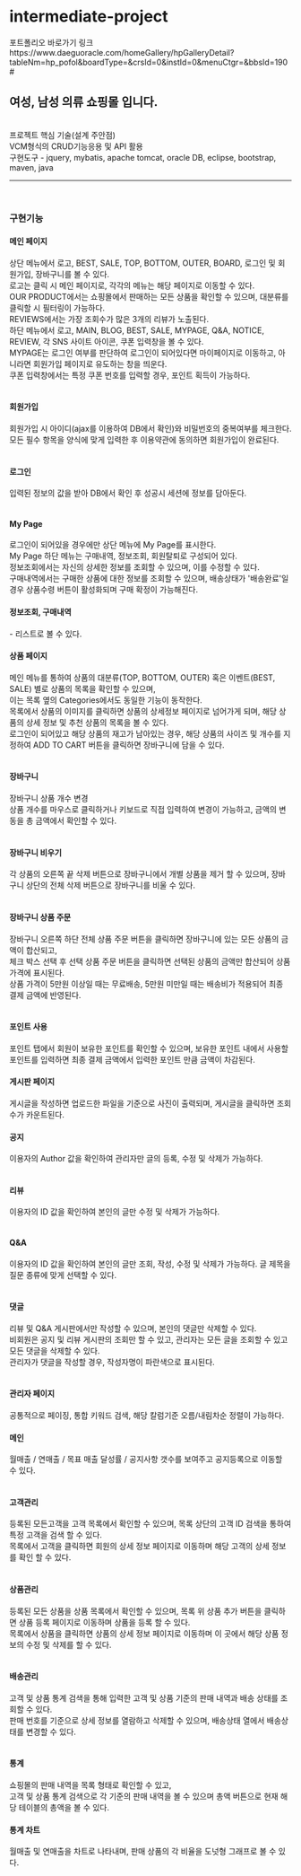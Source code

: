 # intermediate-project<br>
<p>포트폴리오 바로가기 링크</><br>
https://www.daeguoracle.com/homeGallery/hpGalleryDetail?tableNm=hp_pofol&boardType=&crsId=0&instId=0&menuCtgr=&bbsId=190#
<h2>여성, 남성 의류 쇼핑몰 입니다.</h2><br>
프로젝트 핵심 기술(설계 주안점)<br>
VCM형식의 CRUD기능응용 및 API 활용<br>
구현도구 - jquery, mybatis, apache tomcat, oracle DB, eclipse, bootstrap, maven, java
<hr><br>
<h3>구현기능</h3>
<h4>메인 페이지</h4>
상단 메뉴에서 로고, BEST, SALE, TOP, BOTTOM, OUTER, BOARD, 로그인 및 회원가입, 장바구니를 볼 수 있다.<br>
로고는 클릭 시 메인 페이지로, 각각의 메뉴는 해당 페이지로 이동할 수 있다.<br>
OUR PRODUCT에서는 쇼핑몰에서 판매하는 모든 상품을 확인할 수 있으며, 대분류를 클릭할 시 필터링이 가능하다.<br>
REVIEWS에서는 가장 조회수가 많은 3개의 리뷰가 노출된다.<br>
하단 메뉴에서 로고, MAIN, BLOG, BEST, SALE, MYPAGE, Q&A, NOTICE, REVIEW, 각 SNS 사이트 아이콘, 쿠폰 입력창을 볼 수 있다.<br>
MYPAGE는 로그인 여부를 판단하여 로그인이 되어있다면 마이페이지로 이동하고, 아니라면 회원가입 페이지로 유도하는 창을 띄운다.<br>
쿠폰 입력창에서는 특정 쿠폰 번호를 입력할 경우, 포인트 획득이 가능하다.<br>
<br>
<h4>회원가입</h4>
회원가입 시 아이디(ajax를 이용하여 DB에서 확인)와 비밀번호의 중복여부를 체크한다.<br>
모든 필수 항목을 양식에 맞게 입력한 후 이용약관에 동의하면 회원가입이 완료된다.<br>
<br>
<h4>로그인</h4>
입력된 정보의 값을 받아 DB에서 확인 후 성공시 세션에 정보를 담아둔다.<br>
<br>
<h4>My Page</h4>
로그인이 되어있을 경우에만 상단 메뉴에 My Page를 표시한다.<br>
My Page 하단 메뉴는 구매내역, 정보조회, 회원탈퇴로 구성되어 있다.<br>
정보조회에서는 자신의 상세한 정보를 조회할 수 있으며, 이를 수정할 수 있다.<br>
구매내역에서는 구매한 상품에 대한 정보를 조회할 수 있으며, 배송상태가 '배송완료'일 경우 상품수령 버튼이 활성화되며 구매 확정이 가능해진다.<br>

<h4>정보조회, 구매내역</h4> - 리스트로 볼 수 있다.<br>

<h4>상품 페이지</h4>
메인 메뉴를 통하여 상품의 대분류(TOP, BOTTOM, OUTER) 혹은 이벤트(BEST, SALE) 별로 상품의 목록을 확인할 수 있으며,<br>
이는 목록 옆의 Categories에서도 동일한 기능이 동작한다.<br>
목록에서 상품의 이미지를 클릭하면 상품의 상세정보 페이지로 넘어가게 되며, 해당 상품의 상세 정보 및 추천 상품의 목록을 볼 수 있다.<br>
로그인이 되어있고 해당 상품의 재고가 남아있는 경우, 해당 상품의 사이즈 및 개수를 지정하여 ADD TO CART 버튼을 클릭하면 장바구니에 담을 수 있다.<br>
<br>
<h4>장바구니</h4>
장바구니 상품 개수 변경<br>
상품 개수를 마우스로 클릭하거나 키보드로 직접 입력하여 변경이 가능하고, 금액의 변동을 총 금액에서 확인할 수 있다.<br>
<br>
<h4>장바구니 비우기</h4>
각 상품의 오른쪽 끝 삭제 버튼으로 장바구니에서 개별 상품을 제거 할 수 있으며, 장바구니 상단의 전체 삭제 버튼으로 장바구니를 비울 수 있다.<br>
<br>
<h4>장바구니 상품 주문</h4>
장바구니 오른쪽 하단 전체 상품 주문 버튼을 클릭하면 장바구니에 있는 모든 상품의 금액이 합산되고,<br>
체크 박스 선택 후 선택 상품 주문 버튼을 클릭하면 선택된 상품의 금액만 합산되어 상품 가격에 표시된다.<br>
상품 가격이 5만원 이상일 때는 무료배송, 5만원 미만일 때는 배송비가 적용되어 최종 결제 금액에 반영된다.<br>
<br>
<h4>포인트 사용</h4>
포인트 탭에서 회원이 보유한 포인트를 확인할 수 있으며, 보유한 포인트 내에서 사용할 포인트를 입력하면 최종 결제 금액에서 입력한 포인트 만큼 금액이 차감된다.
<br>
<h4>게시판 페이지</h4>
게시글을 작성하면 업로드한 파일을 기준으로 사진이 출력되며, 게시글을 클릭하면 조회수가 카운트된다.<br>



<h4>공지</h4>
이용자의 Author 값을 확인하여 관리자만 글의 등록, 수정 및 삭제가 가능하다.<br>
<br>
<h4>리뷰</h4>
이용자의 ID 값을 확인하여 본인의 글만 수정 및 삭제가 가능하다.<br>
<br>
<h4>Q&A</h4>
이용자의 ID 값을 확인하여 본인의 글만 조회, 작성, 수정 및 삭제가 가능하다. 글 제목을 질문 종류에 맞게 선택할 수 있다.<br>
<br>
<h4>댓글</h4>
리뷰 및 Q&A 게시판에서만 작성할 수 있으며, 본인의 댓글만 삭제할 수 있다.<br>
비회원은 공지 및 리뷰 게시판의 조회만 할 수 있고, 관리자는 모든 글을 조회할 수 있고 모든 댓글을 삭제할 수 있다.<br>
관리자가 댓글을 작성할 경우, 작성자명이 파란색으로 표시된다.<br>
<br>
<h4>관리자 페이지</h4>
공통적으로 페이징, 통합 키워드 검색, 해당 칼럼기준 오름/내림차순 정렬이 가능하다.<br>

<h4>메인</h4>
월매출 / 연매출 / 목표 매출 달성률 / 공지사항 갯수를 보여주고 공지등록으로 이동할 수 있다.<br>
<br>
<h4>고객관리</h4>
등록된 모든고객을 고객 목록에서 확인할 수 있으며, 목록 상단의 고객 ID 검색을 통하여 특정 고객을 검색 할 수 있다.<br>
목록에서 고객을 클릭하면 회원의 상세 정보 페이지로 이동하며 해당 고객의 상세 정보를 확인 할 수 있다.<br>
<br>
<h4>상품관리</h4>
등록된 모든 상품을 상품 목록에서 확인할 수 있으며, 목록 위 상품 추가 버튼을 클릭하면 상품 등록 페이지로 이동하며 상품을 등록 할 수 있다.<br>
목록에서 상품을 클릭하면 상품의 상세 정보 페이지로 이동하며 이 곳에서 해당 상품 정보의 수정 및 삭제를 할 수 있다.<br>
<br>
<h4>배송관리</h4>
고객 및 상품 통계 검색을 통해 입력한 고객 및 상품 기준의 판매 내역과 배송 상태를 조회할 수 있다.<br>
판매 번호를 기준으로 상세 정보를 열람하고 삭제할 수 있으며, 배송상태 열에서 배송상태를 변경할 수 있다.<br>
<br>
<h4>통계</h4>
쇼핑몰의 판매 내역을 목록 형태로 확인할 수 있고,<br>
고객 및 상품 통계 검색으로 각 기준의 판매 내역을  볼 수 있으며 총액 버튼으로 현재 해당 테이블의 총액을 볼 수 있다.<br>
<h4>통계 차트</h4>
월매출 및 연매출을 차트로 나타내며, 판매 상품의 각 비율을 도넛형 그래프로 볼 수 있다.
